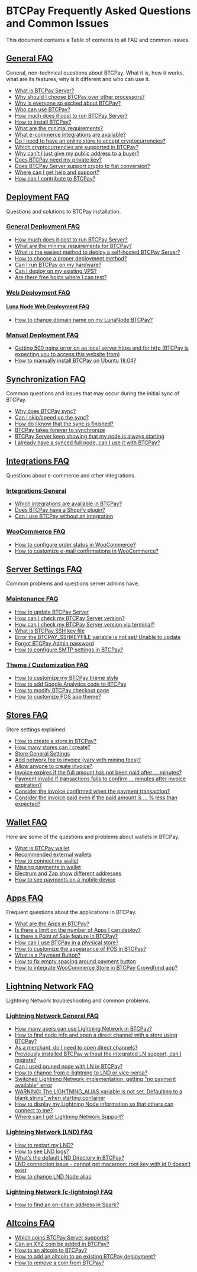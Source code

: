 # BTCPay Frequently Asked Questions and Common Issues

This document contains a Table of contents to all FAQ and common issues.

## [General FAQ](FAQ-General.md)

General, non-technical questions about BTCPay. What it is, how it works, what are its features, why is it different and who can use it.

* [What is BTCPay Server?](FAQ-General.md#what-is-btcpay-server)
* [Why should I choose BTCPay over other processors?](FAQ-General.md#why-should-i-choose-btcpay-over-other-processors)
* [Why is everyone so excited about BTCPay?](FAQ-General.md#why-is-everyone-so-excited-about-btcpay)
* [Who can use BTCPay?](FAQ-General.md#who-can-use-btcpay)
* [How much does it cost to run BTCPay Server?](FAQ-General.md#how-much-does-it-cost-to-run-btcpay-server)
* [How to install BTCPay?](FAQ-General.md#how-to-install-btcpay-server)
* [What are the minimal requirements?](FAQ-General.md#what-are-the-minimal-requirements-to-run-btcpay)
* [What e-commerce integrations are available?](FAQ-General.md#what-e-commerce-integrations-are-available)
* [Do I need to have an online store to accept cryptocurrencies?](FAQ-General.md#do-i-need-to-have-an-online-store-to-accept-cryptocurrencies)
* [Which cryptocurrencies are supported in BTCPay?](FAQ-General.md#which-cryptocurrencies-are-supported-in-btcpay)
* [Why can't I just give my public address to a buyer?](FAQ-General.md#why-cant-i-just-give-my-bitcoin-address-to-a-buyer)
* [Does BTCPay need my private key?](FAQ-General.md#does-btcpay-need-myprivate-key)
* [Does BTCPay Server support crypto to fiat conversion?](FAQ-General.md#does-btcpay-server-support-crypto-to-fiat-conversion)
* [Where can I get help and support?](FAQ-General.md#where-can-i-get-help-and-support)
* [How can I contribute to BTCPay?](FAQ-General.md#how-can-i-contribute-to-btcpay)

## [Deployment FAQ](FAQ-Deployment.md)
Questions and solutions to BTCPay installation. 

### [General Deployment FAQ](FAQ-Deployment.md#general-deployment-faq)
* [How much does it cost to run BTCPay Server?](FAQ-Deployment.md#how-much-does-it-cost-to-run-btcpay-server)
* [What are the minimal requirements for BTCPay?](FAQ-Deployment.md#what-are-the-minimal-requirements-for-btcpay)
* [What is the easiest method to deploy a self-hosted BTCPay Server?](FAQ-Deployment.md#what-are-the-minimal-requirements-for-btcpay)
* [How to choose a proper deployment method?](FAQ-Deployment.md#how-to-choose-a-proper-deployment-method)
* [Can I run BTCPay on my hardware?](FAQ/FAQ-Deployment.md#can-i-run-btcpay-on-my-own-hardware)
* [Can I deploy on my existing VPS?](FAQ-Deployment.md#can-i-deploy-btcpay-my-existing-vps)
* [Are there free hosts where I can test?](FAQ-Deployment.md#can-i-deploy-btcpay-my-existing-vps)

### [Web Deployment FAQ](FAQ-Deployment.md#web-deployment-faq)
#### [Luna Node Web Deployment FAQ](FAQ-Deployment.md#luna-node-web-deployment-faq)
* [How to change domain name on my LunaNode BTCPay?](FAQ-Deployment.md#how-to-change-domain-name-on-my-lunanode-btcpay)

### [Manual Deployment FAQ](FAQ-Deployment.md#manual-deployment)
* [Getting 500 nginx error on aa local server https and for http (BTCPay is expecting you to access this website from)](FAQ-Deployment.md#getting-500-nginx-error-on-aa-local-server-https-and-for-http-btcpay-is-expecting-you-to-access-this-website-from)
* [How to manually install BTCPay on Ubuntu 18.04?](FAQ-Deployment.md#how-to-manually-install-btcpay-on-ubuntu-1804)

## [Synchronization FAQ](FAQ-Synchronization.md)

Common questions and issues that may occur during the initial sync of BTCPay.

* [Why does BTCPay sync?](FAQ-Synchronization.md#why-does-btcpay-sync)
* [Can I skip/speed up the sync?](FAQ-Synchronization.md#can-i-skip-the-synchronization)
* [How do I know that the sync is finished?](FAQ-Synchronization.md#how-do-i-know-that-btcpay-synced-completely)
* [BTCPay takes forever to synchronize](FAQ-Synchronization.md#btcpay-server-takes-forever-to-synchronize)
* [BTCPay Server keep showing that my node is always starting](FAQ-Synchronization.md#btcpay-server-keep-showing-that-my-node-is-always-starting)
* [I already have a synced full node, can I use it with BTCPay?](FAQ-Synchronization.md#im-running-a-full-node-and-have-a-synched-blockchain-can-btcpay-use-it-so-that-it-doesnt-have-to-do-a-full-sync)

## [Integrations FAQ](FAQ-Integrations.md)

Questions about e-commerce and other integrations.

### [Integrations General](FAQ-Integrations.md#integrations-general-faq)
* [Which integrations are available in BTCPay?](FAQ-Integrations.md#which-integrations-are-available-in-btcpay)
* [Does BTCPay have a Shopify plugin?](FAQ-Integrations.md#does-btcpay-have-a-shopify-plugin)
* [Can I use BTCPay without an integration](FAQ-Integrations.md#can-i-use-btcpay-without-an-integration)

### [WooCommerce FAQ](FAQ-Integrations.md#woocommerce-faq-1)
* [How to configure order status in WooCommerce?](FAQ-Integrations.md#how-to-configure-order-status-in-woocommerce)
* [How to customize e-mail confirmations in WooCommerce?](FAQ-Integrations.md#how-to-customize-e-mail-confirmations-in-woocommerce)

## [Server Settings FAQ](FAQ-ServerSettings.md)

Common problems and questions server admins have.

### [Maintenance FAQ](FAQ-ServerSettings.md#maintainance)
* [How to update BTCPay Server](FAQ-ServerSettings.md#how-to-update-btcpay-server)
* [How can I check my BTCPay Server version?](FAQ-ServerSettings.md#how-can-i-see-my-btcpay-version)
* [How can I check my BTCPay Server version via terminal?](FAQ-ServerSettings.md#how-can-i-see-my-btcpay-version)
* [What is BTCPay SSH key file](FAQ-ServerSettings.md#what-is-btcpay-ssh-key-file)
* [Error the BTCPAY_SSHKEYFILE variable is not set/ Unable to update](FAQ-ServerSettings.md#btcpay_sshkeyfile-is-not-set-when-running-the-docker-install-or-unable-to-update-through-server-settings--maintenance)
* [Forgot BTCPay Admin password](FAQ-ServerSettings.md#forgot-btcpay-admin-password)
* [How to configure SMTP settings in BTCPay?](FAQ-ServerSettings.md#how-to-configure-smtp-settings-in-btcpay)

### [Theme / Customization FAQ](FAQ-ServerSettings.md#theme--customization-1)
* [How to customize my BTCPay theme style](FAQ-ServerSettings.md#how-to-customize-my-btcpay-theme-style)
* [How to add Google Analytics code to BTCPay](FAQ-ServerSettings.md#how-to-add-google-analytics-code-to-btcpay)
* [How to modify BTCPay checkout page](FAQ-ServerSettings.md#how-to-modify-the-checkout-page)
* [How to customize POS app theme?](/Theme.md)

## [Stores FAQ](FAQ-Stores.md)

Store settings explained.

* [How to create a store in BTCPay?](FAQ-Stores.md#how-to-create-a-store-in-btcpay)
* [How many stores can I create?](FAQ-Stores.md#how-many-stores-can-i-create)
* [Store General Settings](FAQ-Stores.md#store-general-settings)
 * [Add network fee to invoice (vary with mining fees)?](FAQ-Stores.md#add-network-fee-to-invoice-vary-with-mining-fees)
 * [Allow anyone to create invoice?](FAQ-Stores.md#allow-anyone-to-create-invoice)
 * [Invoice expires if the full amount has not been paid after ... minutes?](FAQ-Stores.md#invoice-expires-if-the-full-amount-has-not-been-paid-after--minutes)
 * [Payment invalid if transactions fails to confirm ... minutes after invoice expiration?](FAQ-Stores.md#payment-invalid-if-transactions-fails-to-confirm--minutes-after-invoice-expiration)
 * [Consider the invoice confirmed when the payment transaction?](FAQ-Stores.md#consider-the-invoice-confirmed-when-the-payment-transaction)
 * [Consider the invoice paid even if the paid amount is ... % less than expected?](FAQ-Stores.md#consider-the-invoice-paid-even-if-the-paid-amount-is---less-than-expected)

## [Wallet FAQ](FAQ-Wallet.md)

Here are some of the questions and problems about wallets in BTCPay.

* [What is BTCPay wallet](FAQ-Wallet.md#what-is-btcpay-wallet)
* [Recommended external wallets](FAQ-Wallet.md#recommended-external-wallets)
* [How to connect my wallet](FAQ-Wallet.md#how-to-connect-my-wallet-to-btcpay-server)
* [Missing payments in wallet](FAQ-Wallet.md#missing-payments-in-my-software-or-hardware-wallet)
* [Electrum and Zap show different addresses](FAQ-Wallet.md#receiving-address-in-zap-and-electrum-is-different)
* [How to see payments on a mobile device](FAQ-Wallet.md#can-i-see-my-payments-on-mobile)

## [Apps FAQ](FAQ-Apps.md)

Frequent questions about the applications in BTCPay.

* [What are the Apps in BTCPay?](FAQ-Apps.md#what-are-the-apps-in-btcpay)
* [Is there a limit on the number of Apps I can deploy?](FAQ-Apps.md#is-there-a-limit-on-the-number-of-apps-i-can-deploy)
* [Is there a Point of Sale feature in BTCPay?](FAQ-Apps.md#is-there-a-point-of-sale-feature-in-btcpay)
* [How can I use BTCPay in a physical store?](FAQ-Apps.md#how-can-i-use-btcpay-in-a-physical-store)
* [How to customize the appearance of POS in BTCPay?](FAQ-Apps.md#how-to-customize-the-appearance-of-Point-of-Sale-App-in-BTCPay)
* [What is a Payment Button?](FAQ-Apps.md#what-is-a-payment-button)
* [How to fix empty spacing around payment button](FAQ-Apps.md#how-to-fix-empty-spacing-around-payment-button)
* [How to integrate WooCommerce Store in BTCPay Crowdfund app?](FAQ-Apps.md#how-to-integrate-woocommerce-store-into-a-btcpay-crowdfund-app)

## [Lightning Network FAQ](FAQ-LightningNetwork.md)

Lightning Network troubleshooting and common problems.

### [Lightning Network General FAQ](FAQ-LightningNetwork.md#lightning-network-general-faq)
* [How many users can use Lightning Network in BTCPay?](FAQ-LightningNetwork.md#how-many-users-can-use-lightning-network-in-btcpay)
* [How to find node info and open a direct channel with a store using BTCPay?](FAQ-LightningNetwork.md#how-to-find-node-info-and-open-a-direct-channel-with-a-store-using-btcpay)
* [As a merchant, do I need to open direct channels?](FAQ-LightningNetwork.md#as-a-merchant-do-i-need-to-open-direct-channels) 
* [Previously installed BTCPay without the integrated LN support, can I migrate?](FAQ-LightningNetwork.md#i-previously-installed-btcpayserver-without-the-integrated-lightning-support-can-i-migrate)
* [Can I used pruned node with LN in BTCPay?](FAQ-LightningNetwork.md#can-i-used-pruned-node-with-ln-in-btcpay)
* [How to change from c-lightning to LND or vice-versa?](FAQ-LightningNetwork.md#how-to-change-from-c-lightning-to-lnd-or-vice-versa)
* [Switched Lightning Network implementation, getting "no payment available" error](FAQ-LightningNetwork.md#i-switched-lightning-network-implementation-but-getting-no-payment-available-error)
* [WARNING: The LIGHTNING_ALIAS variable is not set. Defaulting to a blank string" when starting container](FAQ-LightningNetwork.md#i-get-warning-the-lightning_alias-variable-is-not-set-defaulting-to-a-blank-string-when-starting-container)
* [How to display my Lightning Node information so that others can connect to me?](FAQ-LightningNetwork.md#how-to-display-my-lightning-node-information-so-that-others-can-connect-to-me)
* [Where can I get Lightning Network Support?](FAQ-LightningNetwork.md#lightning-network-questions-and-support)

### [Lightning Network (LND) FAQ](FAQ-LightningNetwork.md#lightning-network-lnd-faq)
* [How to restart my LND?](FAQ-LightningNetwork.md#how-to-restart-my-lnd)
* [How to see LND logs?](FAQ-LightningNetwork.md#how-to-see-lnd-logs)
* [What’s the default LND Directory in BTCPay?](FAQ-LightningNetwork.md#whats-the-default-directory-of-lnd-in-btcpay)
* [LND connection issue - cannot get macaroon: root key with id 0 doesn’t exist](FAQ-LightningNetwork.md#lnd-connection-issues-after-an-update)
* [How to change LND Node alias](FAQ-LightningNetwork.md#how-to-change-my-LND-Node-alias)

### [Lightning Network (c-lightning) FAQ](FAQ-LightningNetwork.md#lightning-network-c-lightning-faq)
* [How to find an on-chain address in Spark?](FAQ-LightningNetwork.md#how-to-find-an-on-chain-address-in-spark)


## [Altcoins FAQ](FAQ-Altcoin.md)
* [Which coins BTCPay Server supports?](FAQ-Altcoin.md#which-coins-btcpay-server-supports)
* [Can an XYZ coin be added in BTCPay?](FAQ-Altcoin.md#can-an-xyz-coin-be-added-in-btcpay)
* [How to an altcoin to BTCPay?](FAQ-Altcoin.md#how-to-an-altcoin-in-btcpay)
* [How to add an altcoin to an existing BTCPay deployment?](FAQ-Altcoin.md#how-to-add-an-altcoin-to-an-existing-btcpay-deployment)
* [How to remove a coin from BTCPay?](FAQ-Altcoin.md#how-to-remove-a-coin-from-btcpay)
